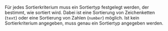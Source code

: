 Für jedes Sortierkriterium muss ein Sortiertyp festgelegt werden, der
bestimmt, wie sortiert wird. Dabei ist eine Sortierung von Zeichenketten
(`text`) oder eine Sortierung von Zahlen (`number`) möglich. Ist kein
Sortierkriterium angegeben, muss genau ein Sortiertyp angegeben werden.
